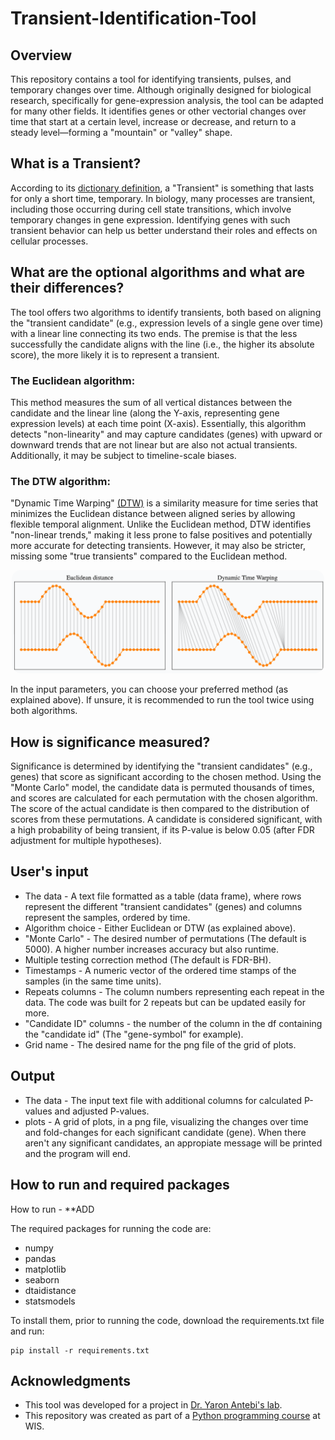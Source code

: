 # Transient-Identification-Tool

## Overview
This repository contains a tool for identifying transients, pulses, and temporary changes over time.
Although originally designed for biological research, specifically for gene-expression analysis, the tool can be adapted for many other fields. 
It identifies genes or other vectorial changes over time that start at a certain level, increase or decrease, and return to a steady level—forming a "mountain" or "valley" shape.

## What is a Transient?
According to its [dictionary definition](https://www.dictionary.com/browse/transient), a "Transient" is something that lasts for only a short time, temporary.
In biology, many processes are transient, including those occurring during cell state transitions, which involve temporary changes in gene expression. Identifying genes with such transient behavior can help us better understand their roles and effects on cellular processes.

## What are the optional algorithms and what are their differences?
The tool offers two algorithms to identify transients, both based on aligning the "transient candidate" (e.g., expression levels of a single gene over time) with a linear line connecting its two ends. The premise is that the less successfully the candidate aligns with the line (i.e., the higher its absolute score), the more likely it is to represent a transient.

### The Euclidean algorithm:
This method measures the sum of all vertical distances between the candidate and the linear line (along the Y-axis, representing gene expression levels) at each time point (X-axis). Essentially, this algorithm detects "non-linearity" and may capture candidates (genes) with upward or downward trends that are not linear but are also not actual transients. Additionally, it may be subject to timeline-scale biases.
### The DTW algorithm:
"Dynamic Time Warping" [(DTW)](https://rtavenar.github.io/blog/dtw.html) is a similarity measure for time series that minimizes the Euclidean distance between aligned series by allowing flexible temporal alignment. Unlike the Euclidean method, DTW identifies "non-linear trends," making it less prone to false positives and potentially more accurate for detecting transients. However, it may also be stricter, missing some "true transients" compared to the Euclidean method.

<p align="center">
  <img src="euc_vs_dtw.png" width="500" style="border-radius: 15px;">
</p>

In the input parameters, you can choose your preferred method (as explained above). If unsure, it is recommended to run the tool twice using both algorithms.

## How is significance measured?
Significance is determined by identifying the "transient candidates" (e.g., genes) that score as significant according to the chosen method.
Using the "Monte Carlo" model, the candidate data is permuted thousands of times, and scores are calculated for each permutation with the chosen algorithm. The score of the actual candidate is then compared to the distribution of scores from these permutations. A candidate is considered significant, with a high probability of being transient, if its P-value is below 0.05 (after FDR adjustment for multiple hypotheses).

## User's input
* The data - A text file formatted as a table (data frame), where rows represent the different "transient candidates" (genes) and columns represent the samples, ordered by time.
* Algorithm choice - Either Euclidean or DTW (as explained above).
* "Monte Carlo" - The desired number of permutations (The default is 5000). A higher number increases accuracy but also runtime.
* Multiple testing correction method (The default is FDR-BH).
* Timestamps - A numeric vector of the ordered time stamps of the samples (in the same time units).
* Repeats columns - The column numbers representing each repeat in the data. The code was built for 2 repeats but can be updated easily for more.
* "Candidate ID" columns - the number of the column in the df containing the "candidate id" (The "gene-symbol" for example).
* Grid name - The desired name for the png file of the grid of plots.

## Output
* The data - The input text file with additional columns for calculated P-values and adjusted P-values.
* plots - A grid of plots, in a png file, visualizing the changes over time and fold-changes for each significant candidate (gene). When there aren't any significant candidates, an appropiate message will be printed and the program will end.

## How to run and required packages
How to run - **ADD

The required packages for running the code are:
* numpy
* pandas
* matplotlib
* seaborn
* dtaidistance
* statsmodels

To install them, prior to running the code, download the requirements.txt file and run:
```
pip install -r requirements.txt
```

## Acknowledgments
* This tool was developed for a project in [Dr. Yaron Antebi's lab](https://www.weizmann.ac.il/molgen/Antebi/).
* This repository was created as part of a [Python programming course](https://github.com/szabgab/wis-python-course-2024-11?tab=readme-ov-file) at WIS.
